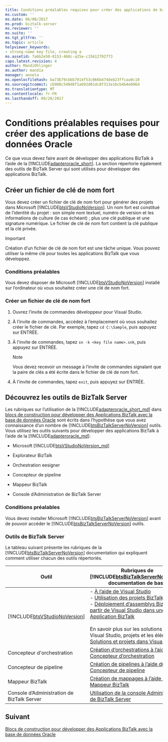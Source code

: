 ```yaml
---
title: Conditions préalables requises pour créer des applications de base de données Oracle | Documents Microsoft
ms.custom: ''
ms.date: 06/08/2017
ms.prod: biztalk-server
ms.reviewer: ''
ms.suite: ''
ms.tgt_pltfrm: ''
ms.topic: article
helpviewer_keywords:
- strong-name key file, creating a
ms.assetid: 7a6b2e50-8153-468c-a25e-c15612792773
caps.latest.revision: 4
author: MandiOhlinger
ms.author: mandia
manager: anneta
ms.openlocfilehash: ba73b79cbbb7914f53c066b474deb23ffcaa9c10
ms.sourcegitcommit: cb908c540d8f1a692d01dc8f313e16cb4b4e696d
ms.translationtype: MT
ms.contentlocale: fr-FR
ms.lasthandoff: 09/20/2017
---
```

# <a name="prerequisites-to-create-oracle-database-applications"></a>Conditions préalables requises pour créer des applications de base de données Oracle
Ce que vous devez faire avant de développer des applications BizTalk à l’aide de la [!INCLUDE[adapteroracle_short](../../includes/adapteroracle-short-md.md)]. La section répertorie également des outils de BizTalk Server qui sont utilisés pour développer des applications BizTalk.  
  
## <a name="create-a-strong-named-key-file"></a>Créer un fichier de clé de nom fort

Vous devez créer un fichier de clé de nom fort pour générer des projets dans Microsoft [!INCLUDE[btsVStudioNoVersion](../../includes/btsvstudionoversion-md.md)]. Un nom fort est constitué de l’identité du projet : son simple nom textuel, numéro de version et les informations de culture (le cas échéant) ; plus une clé publique et une signature numérique. Le fichier de clé de nom fort contient la clé publique et la clé privée.  
  
> [!IMPORTANT]
>  Création d’un fichier de clé de nom fort est une tâche unique. Vous pouvez utiliser la même clé pour toutes les applications BizTalk que vous développez.  
  
### <a name="prerequisites"></a>Conditions préalables  
 Vous devez disposer de Microsoft [!INCLUDE[btsVStudioNoVersion](../../includes/btsvstudionoversion-md.md)] installé sur l’ordinateur où vous souhaitez créer une clé de nom fort.  
  
### <a name="create-a-strong-name-key-file"></a>Créer un fichier de clé de nom fort  
  
1.  Ouvrez l’invite de commandes développeur pour Visual Studio.  
  
2.  À l’invite de commandes, accédez à l’emplacement où vous souhaitez créer le fichier de clé. Par exemple, tapez `cd C:\Sample`, puis appuyez sur ENTRÉE.  
  
3.  À l'invite de commandes, tapez `sn -k <key file name>.snk`, puis appuyez sur ENTRÉE.  
  
    > [!NOTE]
    >  Vous devez recevoir un message à l’invite de commandes signalant que la paire de clés a été écrite dans le fichier de clé de nom fort.  
  
4.  À l'invite de commandes, tapez `exit`, puis appuyez sur ENTRÉE.  
  
## <a name="learn-the-biztalk-server-tools"></a>Découvrez les outils de BizTalk Server

Les rubriques sur l’utilisation de la [!INCLUDE[adapteroracle_short_md](../../includes/adapteroracle-short-md.md)] dans [blocs de construction pour développer des Applications BizTalk avec la base de données Oracle](../../adapters-and-accelerators/adapter-oracle-database/building-blocks-to-develop-biztalk-applications-with-oracle-database.md) sont écrits dans l’hypothèse que vous avez connaissance d’un nombre de [!INCLUDE[btsBizTalkServerNoVersion](../../includes/btsbiztalkservernoversion-md.md)] outils. Vous utilisez les outils suivants pour développer des applications BizTalk à l’aide de la [!INCLUDE[adapteroracle_md](../../includes/adapteroracle-md.md)]:  
  
-   Microsoft [!INCLUDE[btsVStudioNoVersion_md](../../includes/btsvstudionoversion-md.md)] 
  
-   Explorateur BizTalk  
  
-   Orchestration eesigner  
  
-   Concepteur de pipeline  
  
-   Mappeur BizTalk  
  
-   Console d’Administration de BizTalk Server  
  
### <a name="prerequisites"></a>Conditions préalables  
 Vous devez installer Microsoft [!INCLUDE[btsBizTalkServerNoVersion](../../includes/btsbiztalkservernoversion-md.md)] avant de pouvoir accéder le [!INCLUDE[btsBizTalkServerNoVersion](../../includes/btsbiztalkservernoversion-md.md)] outils.  
  
### <a name="biztalk-server-tools"></a>Outils de BizTalk Server  
 Le tableau suivant présente les rubriques de la [!INCLUDE[btsBizTalkServerNoVersion](../../includes/btsbiztalkservernoversion-md.md)] documentation qui expliquent comment utiliser chacun des outils répertoriés.  
  
|Outil|Rubriques de [!INCLUDE[btsBizTalkServerNoVersion](../../includes/btsbiztalkservernoversion-md.md)] documentation de base|  
|---|---|  
|[!INCLUDE[btsVStudioNoVersion](../../includes/btsvstudionoversion-md.md)]|-   [À l’aide de Visual Studio](../../core/using-visual-studio.md) <br />-   [Utilisation des projets BizTalk](../../core/working-with-biztalk-projects.md)<br />-   [Déploiement d’assemblys BizTalk à partir de Visual Studio dans une Application BizTalk](../../core/deploying-biztalk-assemblies-from-visual-studio-into-a-biztalk-application.md)<br /><br /> En savoir plus sur les solutions de Visual Studio, projets et les éléments à [Solutions et projets dans Visual Studio](https://msdn.microsoft.com/library/b142f8e7.aspx).|  
|Concepteur d'orchestration|[Création d’orchestrations à l’aide du Concepteur d’orchestration](../../core/creating-orchestrations-using-orchestration-designer.md)|  
|Concepteur de pipeline| [Création de pipelines à l’aide du Concepteur de pipeline](../../core/creating-pipelines-using-pipeline-designer.md)|  
|Mappeur BizTalk| [Création de mappages à l’aide du Mappeur BizTalk](../../core/creating-maps-using-biztalk-mapper.md)|  
|Console d’Administration de BizTalk Server|[Utilisation de la console Administration de BizTalk Server](../../core/using-the-biztalk-server-administration-console.md)|  
  
## <a name="next"></a>Suivant
[Blocs de construction pour développer des Applications BizTalk avec la base de données Oracle](../../adapters-and-accelerators/adapter-oracle-database/building-blocks-to-develop-biztalk-applications-with-oracle-database.md)